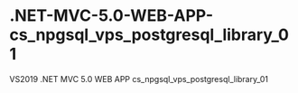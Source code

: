 # .NET-MVC-5.0-WEB-APP-cs_npgsql_vps_postgresql_library_01
VS2019 .NET MVC 5.0 WEB APP cs_npgsql_vps_postgresql_library_01
